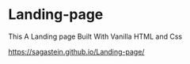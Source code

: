 # Landing-page
This A Landing page Built With Vanilla HTML and Css

https://sagastein.github.io/Landing-page/
